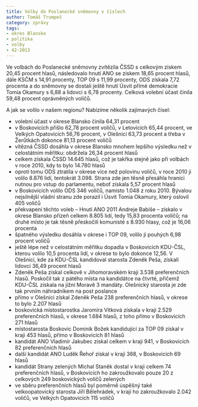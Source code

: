 ```yaml
---
title: Volby do Poslanecké sněmovny v číslech
author: Tomáš Trumpeš
category: zprávy
tags:
- okres Blansko
- politika
- volby
- 42-2013
---
```


Ve volbách do Poslanecké sněmovny zvítězila ČSSD s celkovým ziskem 20,45 procent hlasů, následovalo hnutí ANO se ziskem 18,65 procent hlasů, dále KSČM s 14,91 procenty, TOP 09 s 11,99 procenty, ODS získala 7,72 procenta a do sněmovny se dostali ještě hnutí Úsvit přímé demokracie Tomia Okamury s 6,88 a lidovci s 6,78 procenty. Celková volební účast činila 59,48 procent oprávněných voličů.

A jak se volilo v našem regionu? Nabízíme několik zajímavých čísel:

* volební účast v okrese Blansko činila 64,31 procent
* v Boskovicích přišlo 62,78 procent voličů, v Letovicích 65,44 procent, ve Velkých Opatovicích 56,76 procent, v Olešnici 63,73 procent a třeba v Žerůtkách dokonce 81,13 procent voličů
* vítězná ČSSD dosáhla v okrese Blansko mnohem lepšího výsledku než v celostátním měřítku: obdržela 26,34 procent hlasů
* celkem získala ČSSD 14.645 hlasů, což je takřka stejně jako při volbách v roce 2010, kdy to bylo 14.780 hlasů
* oproti tomu ODS ztratila v okrese více než polovinu voličů, v roce 2010 ji volilo 8.876 lidí, tentokrát 3.098. Strana zde jen těsně přesáhla hranici nutnou pro vstup do parlamentu, neboť získala 5,57 procent hlasů
* v Boskovicích volilo ODS 346 voličů, namísto 1.048 z roku 2010. Bývalou nejsilnější vládní stranu zde porazil i Úsvit Tomia Okamury, který oslovil 405 voličů
* překvapení těchto voleb – Hnutí ANO 2011 Andreje Babiše – získalo v okrese Blansko přízeň celkem 8.805 lidí, tedy 15,83 procenta voličů; na druhé místo je tak těsně přeskočili komunisté s 8.930 hlasy, což je 16,06 procenta
* špatného výsledku dosáhla v okrese i TOP 09, volilo ji pouhých 6,98 procent voličů
* ještě lépe než v celostátním měřítku dopadla v Boskovicích KDU-ČSL, kterou volilo 10,5 procenta lidí, v okrese to bylo dokonce 12,56. V Olešnici, kde za KDU-ČSL kandidoval starosta Zdeněk Peša, získali lidovci 36,49 procent hlasů
* Zdeněk Peša získal celkově v Jihomoravském kraji 3.538 preferenčních hlasů. Poskočil tak z pátého místa na kandidátce na čtvrté, přičemž KDU-ČSL získala na jižní Moravě 3 mandáty. Olešnický starosta je zde tak prvním náhradníkem na post poslance
* přímo v Olešnici získal Zdeněk Peša 238 preferenčních hlasů, v okrese to bylo 2.207 hlasů
* boskovická místostarostka Jaromíra Vítková získala v kraji 2.529 preferenčních hlasů, v okrese 1.684 hlasů, z toho přímo v Boskovicích 271 hlasů
* místostarosta Boskovic Dominik Božek kandidující za TOP 09 získal v kraji 453 hlasů, přímo v Boskovicích 81 hlasů
* kandidát ANO Vladimír Jakubec získal celkem v kraji 941, v Boskovicích 82 preferenčních hlasů
* další kandidát ANO Luděk Řehoř získal v kraji 368, v Boskovicích 69 hlasů
* kandidát Strany zelených Michal Staněk dostal v kraji celkem 74 preferenčních hlasů, v Boskovicích ho zakroužkovalo pouze 20 z celkových 249 boskovických voličů zelených
* ve sběru preferenčních hlasů byl poměrně úspěšný také velkoopatovický starosta Jiří Bělehrádek, v kraji ho zakroužkovalo 2.042 voličů, ve Velkých Opatovicích 115 voličů
